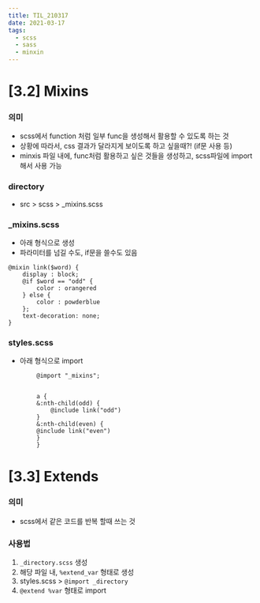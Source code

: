 ```yaml
---
title: TIL_210317
date: 2021-03-17
tags:
  - scss
  - sass
  - minxin
---
```


# [3.2] Mixins 

### 의미
* scss에서 function 처럼 일부 func을 생성해서 활용할 수 있도록 하는 것
* 상황에 따라서, css 결과가 달라지게 보이도록 하고 싶을때?! (if문 사용 등)
* minxis 파일 내에, func처럼 활용하고 싶은 것들을 생성하고, scss파일에 import해서 사용 가능

### directory
* src > scss > _mixins.scss

### _mixins.scss
* 아래 형식으로 생성
* 파라미터를 넘길 수도, if문을 쓸수도 있음
```
@mixin link($word) {
    display : block;
    @if $word == "odd" {
        color : orangered
    } else {
        color : powderblue
    };
    text-decoration: none;
}
```


### styles.scss
* 아래 형식으로 import
```
        @import "_mixins";


        a {
        &:nth-child(odd) {
            @include link("odd")
        }
        &:nth-child(even) {
        @include link("even")
        }
        }
```

# [3.3] Extends

### 의미
* scss에서 같은 코드를 반복 할때 쓰는 것 

### 사용법 
1. `_directory.scss` 생성
2. 해당 파일 내, `%extend_var` 형태로 생성
3. styles.scss > `@import _directory`
4. `@extend %var` 형태로 import